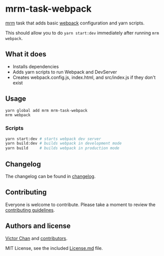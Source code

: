 # mrm-task-webpack

[mrm](https://github.com/sapegin/mrm) task that adds basic [webpack](https://webpack.js.org/) configuration and yarn scripts.

This should allow you to do `yarn start:dev` immediately after running `mrm webpack`.

## What it does

- Installs dependencies
- Adds yarn scripts to run Webpack and DevServer
- Creates webpack.config.js, index.html, and src/index.js if they don't exist

## Usage

```bash
yarn global add mrm mrm-task-webpack
mrm webpack
```

### Scripts

```bash
yarn start:dev # starts webpack dev server
yarn build:dev # builds webpack in development mode
yarn build     # builds webpack in production mode
```

## Changelog

The changelog can be found in [changelog](Changelog.md).

## Contributing

Everyone is welcome to contribute. Please take a moment to review the [contributing guidelines](Contributing.md).

## Authors and license

[Victor Chan](https://vctr.dev) and [contributors](https://github.com/victorzchan/mrm-task-webpack/graphs/contributors).

MIT License, see the included [License.md](License.md) file.
